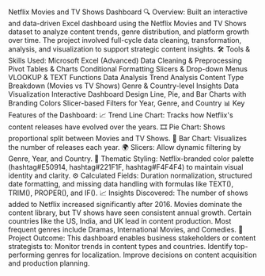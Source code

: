 Netflix Movies and TV Shows Dashboard
🔍 Overview:
 Built an interactive and data-driven Excel dashboard using the Netflix Movies and TV Shows dataset to analyze content trends, genre distribution, and platform growth over time. The project involved full-cycle data cleaning, transformation, analysis, and visualization to support strategic content insights.
🛠️ Tools & Skills Used:
Microsoft Excel (Advanced)
Data Cleaning & Preprocessing
Pivot Tables & Charts
Conditional Formatting
Slicers & Drop-down Menus
VLOOKUP & TEXT Functions
Data Analysis
Trend Analysis
Content Type Breakdown (Movies vs TV Shows)
Genre & Country-level Insights
Data Visualization
Interactive Dashboard Design
Line, Pie, and Bar Charts with Branding Colors
Slicer-based Filters for Year, Genre, and Country
📊 Key Features of the Dashboard:
📈 Trend Line Chart: Tracks how Netflix's content releases have evolved over the years.
🎞️ Pie Chart: Shows proportional split between Movies and TV Shows.
📅 Bar Chart: Visualizes the number of releases each year.
🌍 Slicers: Allow dynamic filtering by Genre, Year, and Country.
🎨 Thematic Styling: Netflix-branded color palette (hashtag#E50914, hashtag#221F1F, hashtag#F4F4F4) to maintain visual identity and clarity.
⚙️ Calculated Fields: Duration normalization, structured date formatting, and missing data handling with formulas like TEXT(), TRIM(), PROPER(), and IF().
📈 Insights Discovered:
The number of shows added to Netflix increased significantly after 2016.
Movies dominate the content library, but TV shows have seen consistent annual growth.
Certain countries like the US, India, and UK lead in content production.
Most frequent genres include Dramas, International Movies, and Comedies.
🎯 Project Outcome:
This dashboard enables business stakeholders or content strategists to:
Monitor trends in content types and countries.
Identify top-performing genres for localization.
Improve decisions on content acquisition and production planning.
